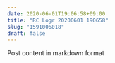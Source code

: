 ```yaml
---
date: 2020-06-01T19:06:58+09:00
title: "RC Logr 20200601 190658"
slug: "1591006018"
draft: false
---
```


Post content in markdown format
